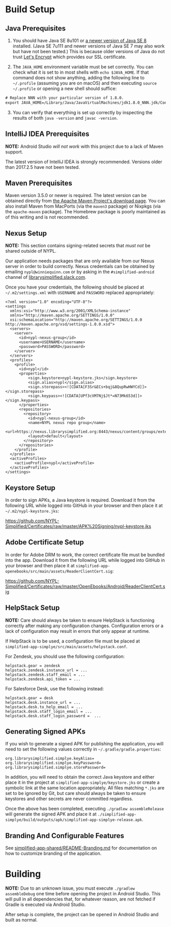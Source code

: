 # Build Setup

## Java Prerequisites

1. You should have Java SE 8u101 or [a newer version of Java SE 8](http://www.oracle.com/technetwork/java/javase/downloads/index.html) installed. (Java SE 7u111 and newer versions of Java SE 7 may also work but have not been tested.) This is because older versions of Java do not trust [Let's Encrypt](https://letsencrypt.org/) which provides our SSL certificate.

2. The `JAVA_HOME` environment variable must be set correctly. You can check what it is set to in most shells with `echo $JAVA_HOME`. If that command does not show anything, adding the following line to `~/.profile` (assuming you are on macOS) and then executing `source ~/.profile` or opening a new shell should suffice:

~~~w
# Replace NNN with your particular version of 1.8.0.
export JAVA_HOME=/Library/Java/JavaVirtualMachines/jdk1.8.0_NNN.jdk/Contents/Home
~~~

3. You can verify that everything is set up correctly by inspecting the results of both `java -version` and `javac -version`.

## IntelliJ IDEA Prerequisites

**NOTE:** Android Studio _will not work_ with this project due to a lack of Maven support.

The latest version of IntelliJ IDEA is strongly recommended. Versions older than 2017.2.5 have not been tested.

## Maven Prerequisites

Maven version 3.5.0 or newer is required. The latest version can be obtained directly from [the Apache Maven Project's download page](https://maven.apache.org/download.cgi). You can also install Maven from MacPorts (via the `maven3` package) or Nixpkgs (via the `apache-maven` package). The Homebrew package is poorly maintained as of this writing and is not recommended.

## Nexus Setup

**NOTE:** This section contains signing-related secrets that _must not_ be shared outside of NYPL.

Our application needs packages that are only available from our Nexus server in order to build correctly. Nexus credentials can be obtained by emailing `nypl@winniequinn.com` or by asking in the `#simplified-android` channel of [librarysimplified.slack.com](https://librarysimplified.slack.com).

Once you have your credentials, the following should be placed at `~/.m2/settings.xml` with `USERNAME` and `PASSWORD` replaced appropriately:

```
<?xml version="1.0" encoding="UTF-8"?>
<settings
  xmlns:xsi="http://www.w3.org/2001/XMLSchema-instance"
  xmlns="http://maven.apache.org/SETTINGS/1.0.0"
  xsi:schemaLocation="http://maven.apache.org/SETTINGS/1.0.0 http://maven.apache.org/xsd/settings-1.0.0.xsd">
  <servers>
    <server>
      <id>nypl-nexus-group</id>
      <username>USERNAME</username>
      <password>PASSWORD</password>
    </server>
  </servers>
  <profiles>
    <profile>
      <id>nypl</id>
      <properties>
          <sign.keystore>nypl-keystore.jks</sign.keystore>
          <sign.alias>nypl</sign.alias>
          <sign.storepass><![CDATA[F3Sr&ECs+bqj&8QupRwHWYCd]]></sign.storepass>
          <sign.keypass><![CDATA[UPf3cVM7Nj$Jt*=N73Mk653d]]></sign.keypass>
      </properties>
      <repositories>
        <repository>
          <id>nypl-nexus-group</id>
          <name>NYPL nexus repo group</name>
          <url>https://nexus.librarysimplified.org:8443/nexus/content/groups/external</url>
          <layout>default</layout>
        </repository>
      </repositories>
    </profile>
  </profiles>
  <activeProfiles>
    <activeProfile>nypl</activeProfile>
  </activeProfiles>
</settings>
```

## Keystore Setup

In order to sign APKs, a Java keystore is required. Download it from the following URL while logged into GitHub in your browser and then place it at `~/.m2/nypl-keystore.jks`:

https://github.com/NYPL-Simplified/Certificates/raw/master/APK%20Signing/nypl-keystore.jks

## Adobe Certificate Setup

In order for Adobe DRM to work, the correct certificate file must be bundled into the app. Download it from the following URL while logged into GitHub in your browser and then place it at `simplified-app-openebooks/src/main/assets/ReaderClientCert.sig`:

https://github.com/NYPL-Simplified/Certificates/raw/master/OpenEbooks/Android/ReaderClientCert.sig

## HelpStack Setup

**NOTE:** Care should always be taken to ensure HelpStack is functioning correctly after making any configuration changes. Configuration errors or a lack of configuration may result in errors that only appear at runtime.

If HelpStack is to be used, a configuration file must be placed at `simplified-app-simplye/src/main/assets/helpstack.conf`.

For Zendesk, you should use the following configuration:

```
helpstack.gear = zendesk
helpstack.zendesk.instance_url = ...
helpstack.zendesk.staff_email = ...
helpstack.zendesk.api_token = ...
```

For Salesforce Desk, use the following instead:

```
helpstack.gear = desk
helpstack.desk.instance_url = ...
helpstack.desk.to_help_email = ...
helpstack.desk.staff_login_email = ...
helpstack.desk.staff_login_password =  ...
```

## Generating Signed APKs

If you wish to generate a signed APK for publishing the application, you will need to set the following values correctly in `~/.gradle/gradle.properties`:

~~~
org.librarysimplified.simplye.keyAlias=
org.librarysimplified.simplye.keyPassword=
org.librarysimplified.simplye.storePassword=
~~~

In addition, you will need to obtain the correct Java keystore and either place it in the project at `simplified-app-simplye/keystore.jks` or create a symbolic link at the same location appropriately. All files matching `*.jks` are set to be ignored by Git, but care should always be taken to ensure keystores and other secrets are never committed regardless.

Once the above has been completed, executing `./gradlew assembleRelease` will generate the signed APK and place it at `./simplified-app-simplye/build/outputs/apk/simplified-app-simplye-release.apk`.

## Branding And Configurable Features

See [simplified-app-shared/README-Branding.md](simplified-app-shared/README-Branding.md)
for documentation on how to customize branding of the application.

# Building

**NOTE:** Due to an unknown issue, you must execute `./gradlew assembleDebug` one time before opening the project in Android Studio. This will pull in all dependencies that, for whatever reason, are not fetched if Gradle is executed via Android Studio.

After setup is complete, the project can be opened in Android Studio and built as normal.

